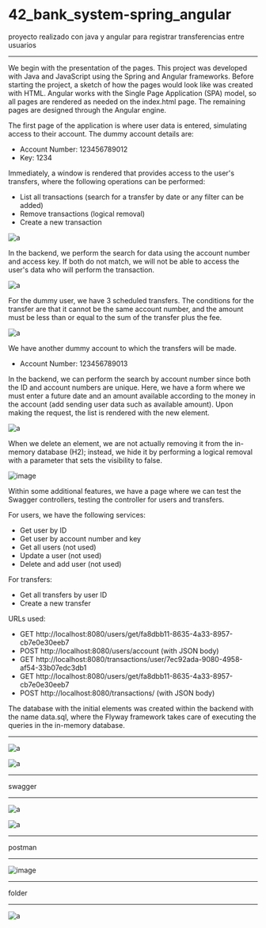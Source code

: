 # 42_bank_system-spring_angular
proyecto realizado con java y angular para registrar transferencias entre usuarios
<hr>
 <p>We begin with the presentation of the pages. This project was developed with Java and JavaScript using the Spring and Angular frameworks. Before starting the project, a sketch of how the pages would look like was created with HTML. Angular works with the Single Page Application (SPA) model, so all pages are rendered as needed on the index.html page. The remaining pages are designed through the Angular engine.</p>

  <p>The first page of the application is where user data is entered, simulating access to their account. The dummy account details are:</p>
  <ul>
    <li>Account Number: 123456789012</li>
    <li>Key: 1234</li>
  </ul>

  <p>Immediately, a window is rendered that provides access to the user's transfers, where the following operations can be performed:</p>
  <ul>
    <li>List all transactions (search for a transfer by date or any filter can be added)</li>
    <li>Remove transactions (logical removal)</li>
    <li>Create a new transaction</li>
  </ul>

![a](https://github.com/josevflores911/42_bank_system-spring_angular/assets/59713685/1abc77df-6516-4d4b-bb27-766981bd9e80)

<p>In the backend, we perform the search for data using the account number and access key. If both do not match, we will not be able to access the user's data who will perform the transaction.</p>

![a](https://github.com/josevflores911/42_bank_system-spring_angular/assets/59713685/329926f9-b877-4692-b076-fcc48c31c186)

<p>For the dummy user, we have 3 scheduled transfers. The conditions for the transfer are that it cannot be the same account number, and the amount must be less than or equal to the sum of the transfer plus the fee.</p>

![a](https://github.com/josevflores911/42_bank_system-spring_angular/assets/59713685/94d0975b-5148-42c4-acdf-342c57f90d31)

<p>We have another dummy account to which the transfers will be made.</p>
<ul>
  <li>Account Number: 123456789013</li>
</ul>
<p>In the backend, we can perform the search by account number since both the ID and account numbers are unique. Here, we have a form where we must enter a future date and an amount available according to the money in the account (add sending user data such as available amount). Upon making the request, the list is rendered with the new element.</p>

![a](https://github.com/josevflores911/42_bank_system-spring_angular/assets/59713685/224ef937-440a-4229-8654-470ea3fc6ed3)

<p>When we delete an element, we are not actually removing it from the in-memory database (H2); instead, we hide it by performing a logical removal with a parameter that sets the visibility to false.</p>

![image](https://github.com/josevflores911/42_bank_system-spring_angular/assets/59713685/437bde84-63ec-4d8b-826c-1c2ec2655d0b)

<p>Within some additional features, we have a page where we can test the Swagger controllers, testing the controller for users and transfers.</p>

<p>For users, we have the following services:</p>
<ul>
  <li>Get user by ID</li>
  <li>Get user by account number and key</li>
  <li>Get all users (not used)</li>
  <li>Update a user (not used)</li>
  <li>Delete and add user (not used)</li>
</ul>

<p>For transfers:</p>
<ul>
  <li>Get all transfers by user ID</li>
  <li>Create a new transfer</li>
</ul>

<p>URLs used:</p>
<ul>
  <li>GET http://localhost:8080/users/get/fa8dbb11-8635-4a33-8957-cb7e0e30eeb7</li>
  <li>POST http://localhost:8080/users/account (with JSON body)</li>
  <li>GET http://localhost:8080/transactions/user/7ec92ada-9080-4958-af54-33b07edc3db1</li>
  <li>GET http://localhost:8080/users/get/fa8dbb11-8635-4a33-8957-cb7e0e30eeb7</li>
  <li>POST http://localhost:8080/transactions/ (with JSON body)</li>
</ul>

<p>The database with the initial elements was created within the backend with the name data.sql, where the Flyway framework takes care of executing the queries in the in-memory database.</p>
<hr>

![a](https://github.com/josevflores911/42_bank_system-spring_angular/assets/59713685/1d66dc3a-c237-43d4-be89-b30cbfb067fe)

![a](https://github.com/josevflores911/42_bank_system-spring_angular/assets/59713685/feb11586-07a5-44ff-a261-73b48bacd71c)

<hr>
swagger
<hr>

![a](https://github.com/josevflores911/42_bank_system-spring_angular/assets/59713685/4e2ef461-4f0c-4c0d-97f6-7f3d5df64a5e)

![a](https://github.com/josevflores911/42_bank_system-spring_angular/assets/59713685/9c2cf3d6-48bc-4b8b-9284-bc0234b3f405)

<hr>
postman
<hr>

![image](https://github.com/josevflores911/42_bank_system-spring_angular/assets/59713685/dae8225b-c8ae-4420-82a2-20195a46ebfe)

<hr>
folder
<hr>

![a](https://github.com/josevflores911/42_bank_system-spring_angular/assets/59713685/0af8c825-7662-486f-8590-32ec75dd13d3)


